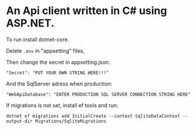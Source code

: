 # An Api client written in C# using ASP.NET.

To run install dotnet-core.

Delete `.env` in "appsetting" files,

Then change the secret in appsetting.json:

```
"Secret": "PUT YOUR OWN STRING HERE!!!"
```

And the SqlServer adress when production:

```
"WebApiDatabase": "ENTER PRODUCTION SQL SERVER CONNECTION STRING HERE"
```

If migrations is not set, install ef tools and run:

```
dotnet ef migrations add InitialCreate --context SqliteDataContext --output-dir Migrations/SqliteMigrations
```
